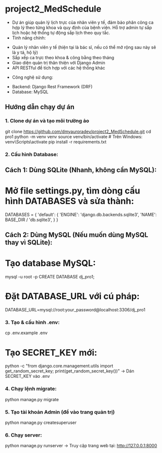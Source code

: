 # project2_MedSchedule
- Dự án giúp quản lý lịch trực của nhân viên y tế, đảm bảo phân công ca hợp lý theo từng khoa và quy định của bệnh viện. Hỗ trợ admin tự sắp lịch hoặc hệ thống tự động sắp lịch theo quy tắc.
- Tính năng chính:
* Quản lý nhân viên y tế (hiện tại là bác sĩ, nếu có thể mở rộng sau này sẽ là y tá, hộ lý)
* Sắp xếp ca trực theo khoa & công bằng theo tháng
* Giao diện quản trị thân thiện với Django Admin
* API RESTful để tích hợp với các hệ thống khác
- Công nghệ sử dụng:
* Backend: Django Rest Framework (DRF)
* Database: MySQL
##  Hướng dẫn chạy dự án
### 1. Clone dự án và tạo môi trường ảo
git clone https://github.com/dmyauroradev/project2_MedSchedule.git
cd pro1
python -m venv venv
source venv/bin/activate  # Trên Windows: venv\Scripts\activate
pip install -r requirements.txt

### 2. Cấu hình Database:
## Cách 1: Dùng SQLite (Nhanh, không cần MySQL):
# Mở file settings.py, tìm dòng cấu hình DATABASES và sửa thành:
DATABASES = {
    'default': {
        'ENGINE': 'django.db.backends.sqlite3',
        'NAME': BASE_DIR / 'db.sqlite3',
    }
}

## Cách 2: Dùng MySQL (Nếu muốn dùng MySQL thay vì SQLite):
# Tạo database MySQL:
mysql -u root -p
CREATE DATABASE dj_pro1;
# Đặt DATABASE_URL với cú pháp:
DATABASE_URL=mysql://root:your_password@localhost:3306/dj_pro1

### 3. Tạo & cấu hình .env:
cp .env.example .env
# Tạo SECRET_KEY mới:
python -c "from django.core.management.utils import get_random_secret_key; print(get_random_secret_key())"
-> Dán SECRET_KEY vào .env

### 4. Chạy lệnh migrate:
python manage.py migrate

### 5. Tạo tài khoản Admin (để vào trang quản trị)
python manage.py createsuperuser

### 6. Chạy server:
python manage.py runserver
-> Truy cập trang web tại: http://127.0.0.1:8000
